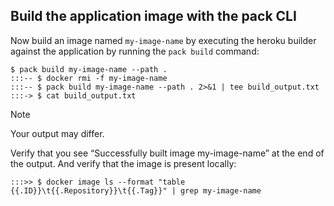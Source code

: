 ## Build the application image with the pack CLI

Now build an image named `my-image-name` by executing the heroku builder against the application by running the
`pack build` command:

```
$ pack build my-image-name --path .
:::-- $ docker rmi -f my-image-name
:::-- $ pack build my-image-name --path . 2>&1 | tee build_output.txt
:::-> $ cat build_output.txt
```

> [!NOTE]
> Your output may differ.

Verify that you see “Successfully built image my-image-name” at the end of the output. And verify that the image is present locally:

```
:::>> $ docker image ls --format "table {{.ID}}\t{{.Repository}}\t{{.Tag}}" | grep my-image-name
```
